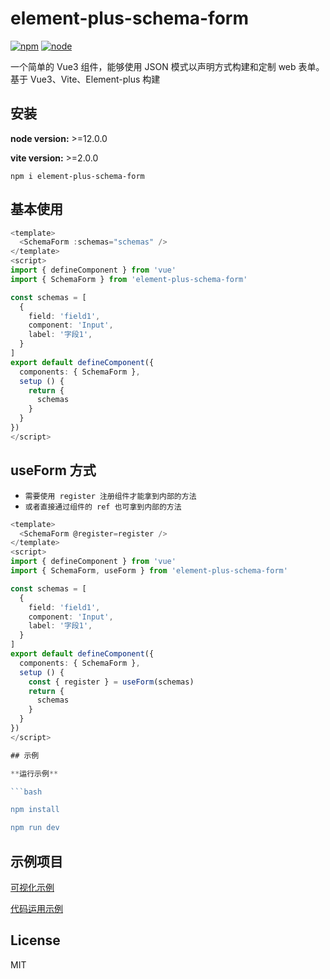 # element-plus-schema-form

[![npm][npm-img]][npm-url] [![node][node-img]][node-url]

一个简单的 Vue3 组件，能够使用 JSON 模式以声明方式构建和定制 web 表单。基于 Vue3、Vite、Element-plus 构建

## 安装

**node version:** >=12.0.0

**vite version:** >=2.0.0

```
npm i element-plus-schema-form
```

## 基本使用

```ts
<template>
  <SchemaForm :schemas="schemas" />
</template>
<script>
import { defineComponent } from 'vue'
import { SchemaForm } from 'element-plus-schema-form'

const schemas = [
  {
    field: 'field1',
    component: 'Input',
    label: '字段1',
  }
]
export default defineComponent({
  components: { SchemaForm },
  setup () {
    return {
      schemas
    }
  }
})
</script>
```

## useForm 方式

- `需要使用 register 注册组件才能拿到内部的方法`
- `或者直接通过组件的 ref 也可拿到内部的方法`

````ts
<template>
  <SchemaForm @register=register />
</template>
<script>
import { defineComponent } from 'vue'
import { SchemaForm, useForm } from 'element-plus-schema-form'

const schemas = [
  {
    field: 'field1',
    component: 'Input',
    label: '字段1',
  }
]
export default defineComponent({
  components: { SchemaForm },
  setup () {
    const { register } = useForm(schemas)
    return {
      schemas
    }
  }
})
</script>

## 示例

**运行示例**

```bash

npm install

npm run dev

````

## 示例项目

[可视化示例](https://wsmdyj.github.io/element-plus-schema-form)

[代码运用示例](https://github.com/WsmDyj/element-plus-schema-form/blob/main/examples/views/home/components/schema-form.vue)

## License

MIT

[npm-img]: https://img.shields.io/npm/v/vite-plugin-style-import.svg
[npm-url]: https://npmjs.com/package/vite-plugin-style-import
[node-img]: https://img.shields.io/node/v/vite-plugin-style-import.svg
[node-url]: https://nodejs.org/en/about/releases/
